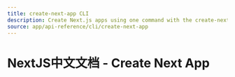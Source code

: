 ```yaml
---
title: create-next-app CLI
description: Create Next.js apps using one command with the create-next-app CLI.
source: app/api-reference/cli/create-next-app
---
```


# NextJS中文文档 - Create Next App
